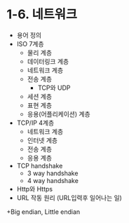# 1-6. 네트워크
+ 용어 정의
+ ISO 7계층
  + 물리 계층
  + 데이터링크 계층
  + 네트워크 계층
  + 전송 계층
    + TCP와 UDP
  + 세션 계층
  + 표현 계층
  + 응용(어플리케이션) 계층 
+ TCP/IP 4계층
  + 네트워크 계층
  + 인터넷 계층
  + 전송 계층
  + 응용 계층
+ TCP handshake
  + 3 way handshake
  + 4 way handshake
+ Http와 Https
+ URL 작동 원리 (URL입력후 일어나는 일)

+Big endian, Little endian
